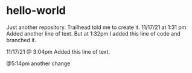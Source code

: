 # hello-world
Just another repository. Trailhead told me to create it.
11/17/21 at 1:31 pm Added another line of text.
But at 1:32pm I added this line of code and branched it.

11/17/21 @ 3:04pm
Added this line of text.

@5:14pm
another change
